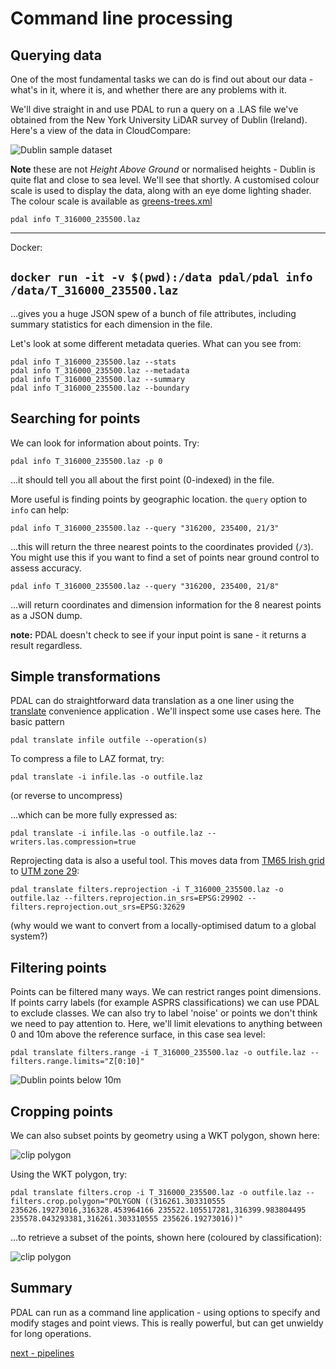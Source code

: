 # Command line processing

## Querying data

One of the most fundamental tasks we can do is find out about our data - what's in it, where it is, and whether there are any problems with it.

We'll dive straight in and use PDAL to run a query on a .LAS file we've obtained from the New York University LiDAR survey of Dublin (Ireland). Here's a view of the data in CloudCompare:

![Dublin sample dataset](../images/dublin-sample.jpg)

**Note** these are not *Height Above Ground* or normalised heights - Dublin is quite flat and close to sea level. We'll see that shortly. A customised colour scale is used to display the data, along with an eye dome lighting shader. The colour scale is available as [greens-trees.xml](../resources/greens-trees.xml)

`pdal info T_316000_235500.laz`

---
Docker:

`docker run -it -v $(pwd):/data pdal/pdal info /data/T_316000_235500.laz`
---
...gives you a huge JSON spew of a bunch of file attributes, including summary statistics for each dimension in the file.

Let's look at some different metadata queries. What can you see from:

`pdal info T_316000_235500.laz --stats`  
`pdal info T_316000_235500.laz --metadata`  
`pdal info T_316000_235500.laz --summary`  
`pdal info T_316000_235500.laz --boundary`  

## Searching for points

We can look for information about points. Try:

`pdal info T_316000_235500.laz -p 0`

...it should tell you all about the first point (0-indexed) in the file.

More useful is finding points by geographic location. the `query` option to `info` can help:

`pdal info T_316000_235500.laz --query "316200, 235400, 21/3"`

...this will return the three nearest points to the coordinates provided (`/3`). You might use this if you want to find a set of points near ground control to assess accuracy.

`pdal info T_316000_235500.laz --query "316200, 235400, 21/8"`

...will return coordinates and dimension information for the 8 nearest points as a JSON dump.

**note:** PDAL doesn't check to see if your input point is sane - it returns a result regardless.

## Simple transformations

PDAL can do straightforward data translation as a one liner using the [translate](https://pdal.io/apps/translate.html) convenience application . We'll inspect some use cases here. The basic pattern

`pdal translate infile outfile --operation(s)`

To compress a file to LAZ format, try:

`pdal translate -i infile.las -o outfile.laz`

(or reverse to uncompress)

...which can be more fully expressed as:

`pdal translate -i infile.las -o outfile.laz --writers.las.compression=true`

Reprojecting data is also a useful tool. This moves data from [TM65 Irish grid](http://spatialreference.org/ref/epsg/tm65-irish-grid/) to [UTM zone 29](http://spatialreference.org/ref/epsg/wgs-84-utm-zone-29n/):

`pdal translate filters.reprojection -i T_316000_235500.laz -o outfile.laz --filters.reprojection.in_srs=EPSG:29902 --filters.reprojection.out_srs=EPSG:32629`

(why would we want to convert from a locally-optimised datum to a global system?)

## Filtering points

Points can be filtered many ways. We can restrict ranges point dimensions. If points carry labels (for example ASPRS classifications) we can use PDAL to exclude classes. We can also try to label 'noise' or points we don't think we need to pay attention to. Here, we'll limit elevations to anything between 0 and 10m above the reference surface, in this case sea level:

`pdal translate filters.range -i T_316000_235500.laz -o outfile.laz --filters.range.limits="Z[0:10]"`

![Dublin points below 10m](../images/dublin-sub10.jpg)

## Cropping points

We can also subset points by geometry using a WKT polygon, shown here:

![clip polygon](../images/dublin-triangle.jpg)

Using the WKT polygon, try:

```
pdal translate filters.crop -i T_316000_235500.laz -o outfile.laz --filters.crop.polygon="POLYGON ((316261.303310555 235626.19273016,316328.453964166 235522.105517281,316399.983804495 235578.043293381,316261.303310555 235626.19273016))"
```

...to retrieve a subset of the points, shown here (coloured by classification):

![clip polygon](../images/dublin-subset-classes.jpg)


## Summary

PDAL can run as a command line application - using options to specify and modify stages and point views. This is really powerful, but can get unwieldy for long operations.


[next - pipelines](3-pipelines.md)
